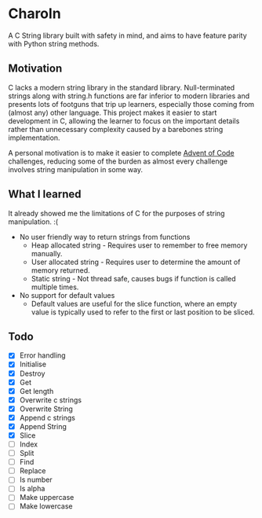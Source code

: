 # Charoln

A C String library built with safety in mind, and aims to have feature parity with Python string methods.

## Motivation
C lacks a modern string library in the standard library. Null-terminated strings along with string.h functions are far inferior to modern libraries and presents lots of footguns that trip up learners, especially those coming from (almost any) other language. This project makes it easier to start development in C, allowing the learner to focus on the important details rather than unnecessary complexity caused by a barebones string implementation.

A personal motivation is to make it easier to complete [Advent of Code](https://adventofcode.com/) challenges, reducing some of the burden as almost every challenge involves string manipulation in some way.

## What I learned
It already showed me the limitations of C for the purposes of string manipulation. :(

* No user friendly way to return strings from functions
    * Heap allocated string - Requires user to remember to free memory manually.
    * User allocated string - Requires user to determine the amount of memory returned.
    * Static string - Not thread safe, causes bugs if function is called multiple times.
* No support for default values
    * Default values are useful for the slice function, where an empty value is typically used to refer to the first or last position to be sliced.

## Todo
- [x] Error handling
- [x] Initialise
- [x] Destroy
- [x] Get
- [x] Get length 
- [x] Overwrite c strings
- [x] Overwrite String
- [x] Append c strings
- [x] Append String
- [x] Slice
- [ ] Index
- [ ] Split
- [ ] Find
- [ ] Replace
- [ ] Is number
- [ ] Is alpha
- [ ] Make uppercase
- [ ] Make lowercase
